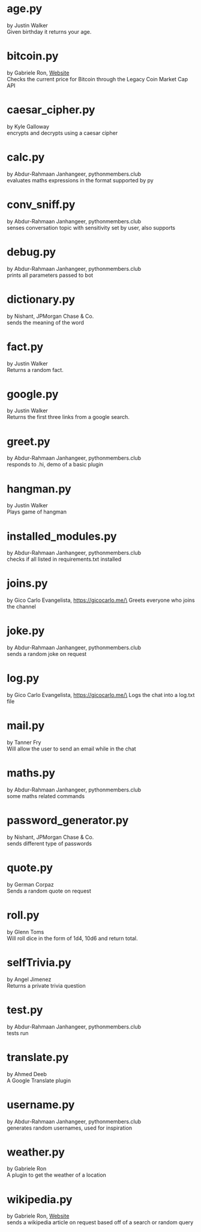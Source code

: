 # age.py
by Justin Walker\
Given birthday it returns your age.

# bitcoin.py
by Gabriele Ron, [Website](https://Macr0Nerd.github.io)\
Checks the current price for Bitcoin through the Legacy Coin Market Cap API

# caesar_cipher.py
by Kyle Galloway\
encrypts and decrypts using a caesar cipher

# calc.py
by Abdur-Rahmaan Janhangeer, pythonmembers.club\
evaluates maths expressions in the format supported by py

# conv_sniff.py
by Abdur-Rahmaan Janhangeer, pythonmembers.club\
senses conversation topic with sensitivity set by user, also supports

# debug.py
by Abdur-Rahmaan Janhangeer, pythonmembers.club\
prints all parameters passed to bot

# dictionary.py
by Nishant, JPMorgan Chase & Co.\
sends the meaning of the word

# fact.py
by Justin Walker\
Returns a random fact.

# google.py
by Justin Walker\
Returns the first three links from a google search.

# greet.py
by Abdur-Rahmaan Janhangeer, pythonmembers.club\
responds to .hi, demo of a basic plugin

# hangman.py
by Justin Walker\
Plays game of hangman

# installed_modules.py
by Abdur-Rahmaan Janhangeer, pythonmembers.club\
checks if all listed in requirements.txt installed

# joins.py
by Gico Carlo Evangelista, https://gicocarlo.me/\
Greets everyone who joins the channel

# joke.py
by Abdur-Rahmaan Janhangeer, pythonmembers.club\
sends a random joke on request

# log.py
by Gico Carlo Evangelista, https://gicocarlo.me/\
Logs the chat into a log.txt file

# mail.py
by Tanner Fry\
Will allow the user to send an email while in the chat

# maths.py
by Abdur-Rahmaan Janhangeer, pythonmembers.club\
some maths related commands

# password_generator.py
by Nishant, JPMorgan Chase & Co.\
sends different type of passwords

# quote.py
by German Corpaz\
Sends a random quote on request

# roll.py
by Glenn Toms\
Will roll dice in the form of 1d4, 10d6 and return total.

# selfTrivia.py
by Angel Jimenez\
Returns a private trivia question

# test.py
by Abdur-Rahmaan Janhangeer, pythonmembers.club\
tests run

# translate.py
by Ahmed Deeb\
A Google Translate plugin

# username.py
by Abdur-Rahmaan Janhangeer, pythonmembers.club\
generates random usernames, used for inspiration

# weather.py
by Gabriele Ron\
A plugin to get the weather of a location

# wikipedia.py
by Gabriele Ron, [Website](https://Macr0Nerd.github.io)\
sends a wikipedia article on request based off of a search or random query

